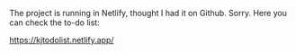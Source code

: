 The project is running in Netlify, thought I had it on Github. Sorry.
Here you can check the to-do list: 

https://kjtodolist.netlify.app/
